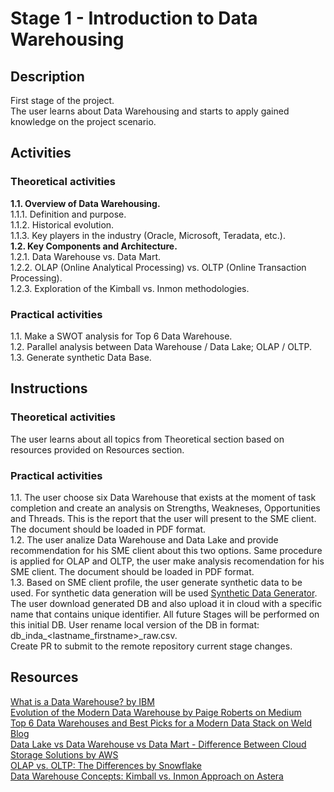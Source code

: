 # Stage 1 - Introduction to Data Warehousing

## Description
First stage of the project.\
The user learns about Data Warehousing and starts to apply gained knowledge on the project scenario.

## Activities

### Theoretical activities
**1.1. Overview of Data Warehousing.**\
1.1.1. Definition and purpose.\
1.1.2. Historical evolution.\
1.1.3. Key players in the industry (Oracle, Microsoft, Teradata, etc.).\
**1.2. Key Components and Architecture.**\
1.2.1. Data Warehouse vs. Data Mart.\
1.2.2. OLAP (Online Analytical Processing) vs. OLTP (Online Transaction Processing).\
1.2.3. Exploration of the Kimball vs. Inmon methodologies.

### Practical activities
1.1. Make a SWOT analysis for Top 6 Data Warehouse.\
1.2. Parallel analysis between Data Warehouse / Data Lake; OLAP / OLTP.\
1.3. Generate synthetic Data Base.

## Instructions

### Theoretical activities
The user learns about all topics from Theoretical section based on resources provided on Resources section.

### Practical activities
1.1. The user choose six Data Warehouse that exists at the moment of task completion and create an analysis on Strengths, Weakneses, Opportunities and Threads. This is the report that the user will present to the SME client. The document should be loaded in PDF format.\
1.2. The user analize Data Warehouse and Data Lake and provide recommendation for his SME client about this two options. Same procedure is applied for OLAP and OLTP, the user make analysis recomendation for his SME client. The document should be loaded in PDF format.\
1.3. Based on SME client profile, the user generate synthetic data to be used. For synthetic data generation will be used [Synthetic Data Generator](https://faker-deploy-x5menaheyq-lm.a.run.app/home). The user download generated DB and also upload it in cloud with a specific name that contains unique identifier. All future Stages will be performed on this initial DB. User rename local version of the DB in format: db_inda_<lastname_firstname>_raw.csv.\
Create PR to submit to the remote repository current stage changes.

## Resources
[What is a Data Warehouse? by IBM](https://www.ibm.com/topics/data-warehouse)\
[Evolution of the Modern Data Warehouse by Paige Roberts on Medium](https://medium.com/@paigeonthewing/evolution-of-the-modern-data-warehouse-f8b8d616149d)\
[Top 6 Data Warehouses and Best Picks for a Modern Data Stack on Weld Blog](https://weld.app/blog/top-5-data-warehouses)\
[Data Lake vs Data Warehouse vs Data Mart - Difference Between Cloud Storage Solutions by AWS](https://aws.amazon.com/compare/the-difference-between-a-data-warehouse-data-lake-and-data-mart/)\
[OLAP vs. OLTP: The Differences by Snowflake](https://www.snowflake.com/guides/olap-vs-oltp)\
[Data Warehouse Concepts: Kimball vs. Inmon Approach on Astera](https://www.astera.com/type/blog/data-warehouse-concepts/)